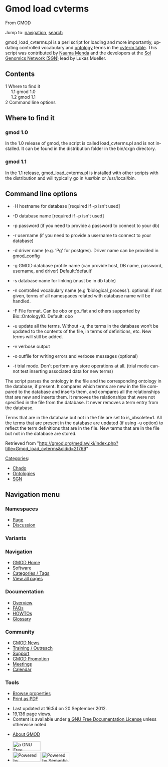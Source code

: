 <div id="mw-page-base" class="noprint">

</div>

<div id="mw-head-base" class="noprint">

</div>

<div id="content" class="mw-body" role="main">

<span id="top"></span>

<div id="mw-js-message" style="display:none;">

</div>



# <span dir="auto">Gmod load cvterms</span>

<div id="bodyContent">

<div id="siteSub">

From GMOD

</div>

<div id="contentSub">

</div>

<div id="jump-to-nav" class="mw-jump">

Jump to: [navigation](#mw-navigation), [search](#p-search)

</div>

<div id="mw-content-text" class="mw-content-ltr" lang="en" dir="ltr">

gmod_load_cvterms.pl is a perl script for loading and more importantly,
updating controlled vocabulary and
[ontology](Category:Ontologies "Category:Ontologies") terms in the
[cvterm table](Chado_CV_Module#Table:_cvterm "Chado CV Module"). This
script was contributed by [Naama
Menda](User:NaamaMenda "User:NaamaMenda") and the developers at the
<a href="http://www.sgn.cornell.edu/" class="external text"
rel="nofollow">Sol Genomics Network (SGN)</a> lead by Lukas Mueller.

<div id="toc" class="toc">

<div id="toctitle">

## Contents

</div>

- [<span class="tocnumber">1</span> <span class="toctext">Where to find
  it</span>](#Where_to_find_it)
  - [<span class="tocnumber">1.1</span> <span class="toctext">gmod
    1.0</span>](#gmod_1.0)
  - [<span class="tocnumber">1.2</span> <span class="toctext">gmod
    1.1</span>](#gmod_1.1)
- [<span class="tocnumber">2</span> <span class="toctext">Command line
  options</span>](#Command_line_options)

</div>

## <span id="Where_to_find_it" class="mw-headline">Where to find it</span>

### <span id="gmod_1.0" class="mw-headline">gmod 1.0</span>

In the 1.0 release of gmod, the script is called load_cvterms.pl and is
not installed. It can be found in the distribution folder in the
bin/cxgn directory.

### <span id="gmod_1.1" class="mw-headline">gmod 1.1</span>

In the 1.1 release, gmod_load_cvterms.pl is installed with other scripts
with the distribution and will typically go in /usr/bin or
/usr/local/bin.

## <span id="Command_line_options" class="mw-headline">Command line options</span>

- -H hostname for database \[required if -p isn't used\]

<!-- -->

- -D database name \[required if -p isn't used\]

<!-- -->

- -p password (if you need to provide a password to connect to your db)

<!-- -->

- -r username (if you need to provide a username to connect to your
  database)

<!-- -->

- -d driver name (e.g. ’Pg’ for postgres). Driver name can be provided
  in gmod_config

<!-- -->

- -g GMOD database profile name (can provide host, DB name, password,
  username, and driver) Default:’default’

<!-- -->

- -s database name for linking (must be in db table)

<!-- -->

- -n controlled vocabulary name (e.g ’biological_process’). optional. If
  not given, terms of all namespaces related with database name will be
  handled.

<!-- -->

- -F File format. Can be obo or go_flat and others supported by
  Bio::OntologyIO. Default: obo

<!-- -->

- -u update all the terms. Without -u, the terms in the database won’t
  be updated to the contents of the file, in terms of definitions, etc.
  New terms will still be added.

<!-- -->

- -v verbose output

<!-- -->

- -o outfile for writing errors and verbose messages (optional)

<!-- -->

- -t trial mode. Don't perform any store operations at all. (trial mode
  cannot test inserting associated data for new terms)

The script parses the ontology in the file and the corresponding
ontology in the database, if present. It compares which terms are new in
the file compared to the database and inserts them, and compares all the
relationships that are new and inserts them. It removes the
relationships that were not specified in the file from the database. It
never removes a term entry from the database.

Terms that are in the database but not in the file are set to
is_obsolete=1. All the terms that are present in the database are
updated (if using -u option) to reflect the term definitions that are in
the file. New terms that are in the file but not in the database are
stored.

</div>

<div class="printfooter">

Retrieved from
"<http://gmod.org/mediawiki/index.php?title=Gmod_load_cvterms&oldid=21769>"

</div>

<div id="catlinks" class="catlinks">

<div id="mw-normal-catlinks" class="mw-normal-catlinks">

[Categories](Special:Categories "Special:Categories"):

- [Chado](Category:Chado "Category:Chado")
- [Ontologies](Category:Ontologies "Category:Ontologies")
- [SGN](Category:SGN "Category:SGN")

</div>

</div>

<div class="visualClear">

</div>

</div>

</div>

<div id="mw-navigation">

## Navigation menu

<div id="mw-head">



<div id="left-navigation">

<div id="p-namespaces" class="vectorTabs" role="navigation"
aria-labelledby="p-namespaces-label">

### Namespaces

- <span id="ca-nstab-main"><a href="Gmod_load_cvterms" accesskey="c"
  title="View the content page [c]">Page</a></span>
- <span id="ca-talk"><a
  href="http://gmod.org/mediawiki/index.php?title=Talk:Gmod_load_cvterms&amp;action=edit&amp;redlink=1"
  accesskey="t"
  title="Discussion about the content page [t]">Discussion</a></span>

</div>

<div id="p-variants" class="vectorMenu emptyPortlet" role="navigation"
aria-labelledby="p-variants-label">

### 

### Variants[](#)

<div class="menu">

</div>

</div>

</div>

<div id="right-navigation">





</div>



</div>

</div>

</div>

<div id="mw-panel">

<div id="p-logo" role="banner">

<a href="Main_Page"
style="background-image: url(../images/GMOD-cogs.png);"
title="Visit the main page"></a>

</div>

<div id="p-Navigation" class="portal" role="navigation"
aria-labelledby="p-Navigation-label">

### Navigation

<div class="body">

- <span id="n-GMOD-Home">[GMOD Home](Main_Page)</span>
- <span id="n-Software">[Software](GMOD_Components)</span>
- <span id="n-Categories-.2F-Tags">[Categories /
  Tags](Categories)</span>
- <span id="n-View-all-pages">[View all pages](Special:AllPages)</span>

</div>

</div>

<div id="p-Documentation" class="portal" role="navigation"
aria-labelledby="p-Documentation-label">

### Documentation

<div class="body">

- <span id="n-Overview">[Overview](Overview)</span>
- <span id="n-FAQs">[FAQs](Category:FAQ)</span>
- <span id="n-HOWTOs">[HOWTOs](Category:HOWTO)</span>
- <span id="n-Glossary">[Glossary](Glossary)</span>

</div>

</div>

<div id="p-Community" class="portal" role="navigation"
aria-labelledby="p-Community-label">

### Community

<div class="body">

- <span id="n-GMOD-News">[GMOD News](GMOD_News)</span>
- <span id="n-Training-.2F-Outreach">[Training /
  Outreach](Training_and_Outreach)</span>
- <span id="n-Support">[Support](Support)</span>
- <span id="n-GMOD-Promotion">[GMOD Promotion](GMOD_Promotion)</span>
- <span id="n-Meetings">[Meetings](Meetings)</span>
- <span id="n-Calendar">[Calendar](Calendar)</span>

</div>

</div>

<div id="p-tb" class="portal" role="navigation"
aria-labelledby="p-tb-label">

### Tools

<div class="body">


- <span id="t-smwbrowselink"><a href="Special:Browse/Gmod_load_cvterms" rel="smw-browse">Browse
  properties</a></span>
- <span id="t-pdf">[Print as
  PDF](http://gmod.org/mediawiki/index.php?title=Special:PdfPrint&page=Gmod_load_cvterms)</span>

</div>

</div>

</div>

</div>

<div id="footer" role="contentinfo">

- <span id="footer-info-lastmod">Last updated at 16:54 on 20 September
  2012.</span>
- <span id="footer-info-viewcount">19,136 page views.</span>
- <span id="footer-info-copyright">Content is available under
  <a href="http://www.gnu.org/licenses/fdl-1.3.html" class="external"
  rel="nofollow">a GNU Free Documentation License</a> unless otherwise
  noted.</span>

<!-- -->

- <span id="footer-places-about">[About
  GMOD](GMOD:About "GMOD:About")</span>

<!-- -->

- <span id="footer-copyrightico">[<img src="http://www.gnu.org/graphics/gfdl-logo-small.png" width="88"
  height="31" alt="a GNU Free Documentation License" />](http://www.gnu.org/licenses/fdl-1.3.html)</span>
- <span id="footer-poweredbyico">[<img
  src="../mediawiki/skins/common/images/poweredby_mediawiki_88x31.png"
  width="88" height="31" alt="Powered by MediaWiki" />](http://www.mediawiki.org/)
  [<img
  src="../mediawiki/extensions/SemanticMediaWiki/resources/images/smw_button.png"
  width="88" height="31" alt="Powered by Semantic MediaWiki" />](https://www.semantic-mediawiki.org/wiki/Semantic_MediaWiki)</span>

<div style="clear:both">

</div>

</div>
